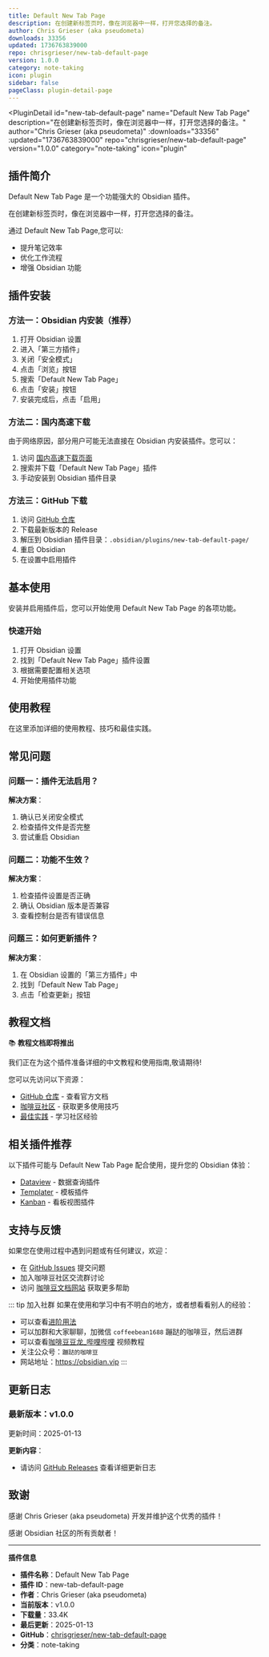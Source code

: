 ```yaml
---
title: Default New Tab Page
description: 在创建新标签页时，像在浏览器中一样，打开您选择的备注。
author: Chris Grieser (aka pseudometa)
downloads: 33356
updated: 1736763839000
repo: chrisgrieser/new-tab-default-page
version: 1.0.0
category: note-taking
icon: plugin
sidebar: false
pageClass: plugin-detail-page
---
```


<PluginDetail
  id="new-tab-default-page"
  name="Default New Tab Page"
  description="在创建新标签页时，像在浏览器中一样，打开您选择的备注。"
  author="Chris Grieser (aka pseudometa)"
  :downloads="33356"
  :updated="1736763839000"
  repo="chrisgrieser/new-tab-default-page"
  version="1.0.0"
  category="note-taking"
  icon="plugin"
>

<!-- AUTO_GENERATED_START -->
## 插件简介

Default New Tab Page 是一个功能强大的 Obsidian 插件。

在创建新标签页时，像在浏览器中一样，打开您选择的备注。

通过 Default New Tab Page,您可以:

- 提升笔记效率
- 优化工作流程
- 增强 Obsidian 功能

<!-- AUTO_GENERATED_END -->

<!-- AUTO_GENERATED_START -->
## 插件安装

### 方法一：Obsidian 内安装（推荐）

1. 打开 Obsidian 设置
2. 进入「第三方插件」
3. 关闭「安全模式」
4. 点击「浏览」按钮
5. 搜索「Default New Tab Page」
6. 点击「安装」按钮
7. 安装完成后，点击「启用」

### 方法二：国内高速下载

由于网络原因，部分用户可能无法直接在 Obsidian 内安装插件。您可以：

1. 访问 [国内高速下载页面](/zh/documentation/obsidian-plugins-download.html)
2. 搜索并下载「Default New Tab Page」插件
3. 手动安装到 Obsidian 插件目录

### 方法三：GitHub 下载

1. 访问 [GitHub 仓库](https://github.com/chrisgrieser/new-tab-default-page)
2. 下载最新版本的 Release
3. 解压到 Obsidian 插件目录：`.obsidian/plugins/new-tab-default-page/`
4. 重启 Obsidian
5. 在设置中启用插件

## 基本使用

安装并启用插件后，您可以开始使用 Default New Tab Page 的各项功能。

### 快速开始

1. 打开 Obsidian 设置
2. 找到「Default New Tab Page」插件设置
3. 根据需要配置相关选项
4. 开始使用插件功能

<!-- AUTO_GENERATED_END -->

<!-- CUSTOM_CONTENT_START:tutorial -->
## 使用教程

在这里添加详细的使用教程、技巧和最佳实践。

<!-- CUSTOM_CONTENT_END:tutorial -->

<!-- SHARED_CONTENT_START -->
## 常见问题

### 问题一：插件无法启用？

**解决方案**：
1. 确认已关闭安全模式
2. 检查插件文件是否完整
3. 尝试重启 Obsidian

### 问题二：功能不生效？

**解决方案**：
1. 检查插件设置是否正确
2. 确认 Obsidian 版本是否兼容
3. 查看控制台是否有错误信息

### 问题三：如何更新插件？

**解决方案**：
1. 在 Obsidian 设置的「第三方插件」中
2. 找到「Default New Tab Page」
3. 点击「检查更新」按钮

## 教程文档

📚 **教程文档即将推出**

我们正在为这个插件准备详细的中文教程和使用指南,敬请期待!

您可以先访问以下资源：
- [GitHub 仓库](https://github.com/chrisgrieser/new-tab-default-page) - 查看官方文档
- [咖啡豆社区](/zh/bases/) - 获取更多使用技巧
- [最佳实践](/zh/best-practices/) - 学习社区经验

## 相关插件推荐

以下插件可能与 Default New Tab Page 配合使用，提升您的 Obsidian 体验：

- [Dataview](/zh/plugins/dataview.html) - 数据查询插件
- [Templater](/zh/plugins/templater-obsidian.html) - 模板插件
- [Kanban](/zh/plugins/obsidian-kanban.html) - 看板视图插件

## 支持与反馈

如果您在使用过程中遇到问题或有任何建议，欢迎：

- 在 [GitHub Issues](https://github.com/chrisgrieser/new-tab-default-page/issues) 提交问题
- 加入咖啡豆社区交流群讨论
- 访问 [咖啡豆文档网站](https://obsidian.vip) 获取更多帮助

::: tip 加入社群
如果在使用和学习中有不明白的地方，或者想看看别人的经验：
- 可以查看[进阶用法](/zh/advanced)
- 可以加群和大家聊聊，加微信 `coffeebean1688` 蹦跶的咖啡豆，然后进群
- 可以查看[咖啡豆豆龙_哔哩哔哩](https://space.bilibili.com/618777356) 视频教程
- 关注公众号：`蹦跶的咖啡豆`
- 网站地址：https://obsidian.vip
:::
<!-- SHARED_CONTENT_END -->

<!-- AUTO_GENERATED_START -->
## 更新日志

### 最新版本：v1.0.0

更新时间：2025-01-13

**更新内容**：
- 请访问 [GitHub Releases](https://github.com/chrisgrieser/new-tab-default-page/releases) 查看详细更新日志

## 致谢

感谢 Chris Grieser (aka pseudometa) 开发并维护这个优秀的插件！

感谢 Obsidian 社区的所有贡献者！

---

**插件信息**
- **插件名称**：Default New Tab Page
- **插件 ID**：new-tab-default-page
- **作者**：Chris Grieser (aka pseudometa)
- **当前版本**：v1.0.0
- **下载量**：33.4K
- **最后更新**：2025-01-13
- **GitHub**：[chrisgrieser/new-tab-default-page](https://github.com/chrisgrieser/new-tab-default-page)
- **分类**：note-taking
<!-- AUTO_GENERATED_END -->

</PluginDetail>

